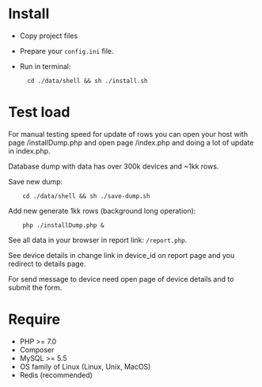 Install
==
- Copy project files

- Prepare your `config.ini` file.

- Run in terminal:

        cd ./data/shell && sh ./install.sh

Test load
==
For manual testing speed for update of rows you can open your host with page /installDump.php and open page /index.php and doing a lot of update in index.php.

Database dump with data has over 300k devices and ~1kk rows.

Save new dump:

        cd ./data/shell && sh ./save-dump.sh

Add new generate 1kk rows (background long operation):

        php ./installDump.php &

See all data in your browser in report link: `/report.php`.

See device details in change link in device_id on report page and you redirect to details page.

For send message to device need open page of device details and to submit the form.

Require
==
- PHP >= 7.0
- Composer
- MySQL >= 5.5
- OS family of Linux (Linux, Unix, MacOS)
- Redis (recommended)
